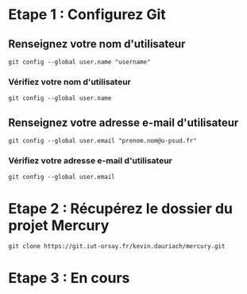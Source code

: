 # Etape 1 : Configurez Git

## Renseignez votre nom d'utilisateur
```
git config --global user.name "username"
```

### V&eacute;rifiez votre nom d'utilisateur
```
git config --global user.name
```

## Renseignez votre adresse e-mail d'utilisateur
```
git config --global user.email "prenom.nom@u-psud.fr"
```

### V&eacute;rifiez votre adresse e-mail d'utilisateur
```
git config --global user.email
```

# Etape 2 : R&eacute;cup&eacute;rez le dossier du projet Mercury
```
git clone https://git.iut-orsay.fr/kevin.dauriach/mercury.git
```

# Etape 3 : En cours

